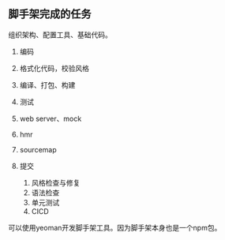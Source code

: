 ## 脚手架完成的任务
组织架构、配置工具、基础代码。

1. 编码
  1. 格式化代码，校验风格
  2. 编译、打包、构建

2. 测试
  1. web server、mock
  2. hmr
  3. sourcemap

3. 提交
   1. 风格检查与修复
   2. 语法检查
   3. 单元测试
   4. CICD


可以使用yeoman开发脚手架工具。因为脚手架本身也是一个npm包。